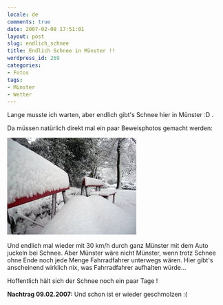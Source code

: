 ```yaml
---
locale: de
comments: true
date: 2007-02-08 17:51:01
layout: post
slug: endlich_schnee
title: Endlich Schnee in Münster !!
wordpress_id: 269
categories:
- Fotos
tags:
- Münster
- Wetter
---
```


Lange musste ich warten, aber endlich gibt's Schnee hier in Münster :D .

Da müssen natürlich direkt mal ein paar Beweisphotos gemacht werden:

[![](/images/2007-02-08-endlich_schnee/schnee_muenster.jpg)](http://www.flickr.com/photos/20371069@N00/sets/72157594528098104)

Und endlich mal wieder mit 30 km/h durch ganz Münster mit dem Auto juckeln bei
Schnee. Aber Münster wäre nicht Münster, wenn trotz Schnee ohne Ende noch jede
Menge Fahrradfahrer unterwegs wären. Hier gibt's anscheinend wirklich nix, was
Fahrradfahrer aufhalten würde...

Hoffentlich hält sich der Schnee noch ein paar Tage !

**Nachtrag 09.02.2007:** Und schon ist er wieder geschmolzen :(
